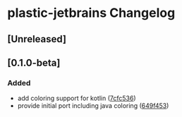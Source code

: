 <!-- Keep a Changelog guide -> https://keepachangelog.com -->

# plastic-jetbrains Changelog

## [Unreleased]

## [0.1.0-beta]
### Added

* add coloring support for kotlin ([7cfc536](https://github.com/barfurth/plastic-jb-ide/commit/7cfc5360927719f3d90d5a19ac33bb7a99d952c1))
* provide initial port including java coloring ([649f453](https://github.com/barfurth/plastic-jb-ide/commit/649f4532a682e81e388c79e5c44e3880eea91eda))

